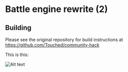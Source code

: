 # Battle engine rewrite (2)

## Building

Please see the original repository for build instructions at https://github.com/Touched/community-hack

This is this:


![Alt text](http://i.imgur.com/MCmv2Yc.png "WIP")
